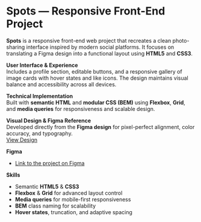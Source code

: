 # Spots — Responsive Front-End Project  

**Spots** is a responsive front-end web project that recreates a clean photo-sharing interface inspired by modern social platforms. It focuses on translating a Figma design into a functional layout using **HTML5** and **CSS3**.  

**User Interface & Experience**  
Includes a profile section, editable buttons, and a responsive gallery of image cards with hover states and like icons. The design maintains visual balance and accessibility across all devices.  

**Technical Implementation**  
Built with **semantic HTML** and **modular CSS (BEM)** using **Flexbox**, **Grid**, and **media queries** for responsiveness and scalable design.  

**Visual Design & Figma Reference**  
Developed directly from the **Figma design** for pixel-perfect alignment, color accuracy, and typography.  
[View Design](https://www.figma.com/file/BBNm2bC3lj8QQMHlnqRsga/Sprint-3-Project-%E2%80%94-Spots?type=design&node-id=2%3A60&mode=design&t=afgNFybdorZO6cQo-1)
  
**Figma**  
  
* [Link to the project on Figma](https://www.figma.com/file/BBNm2bC3lj8QQMHlnqRsga/Sprint-3-Project-%E2%80%94-Spots?type=design&node-id=2%3A60&mode=design&t=afgNFybdorZO6cQo-1)
  

**Skills**  
- Semantic **HTML5** & **CSS3**
- **Flexbox** & **Grid** for advanced layout control  
- **Media queries** for mobile-first responsiveness  
- **BEM** class naming for scalability  
- **Hover states**, truncation, and adaptive spacing  
